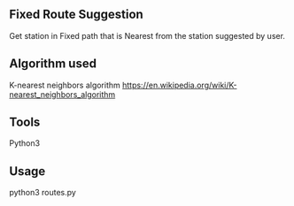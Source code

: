 ## Fixed Route Suggestion
Get station in Fixed path that is Nearest from the station suggested by user.

## Algorithm used
K-nearest neighbors algorithm 
https://en.wikipedia.org/wiki/K-nearest_neighbors_algorithm


## Tools
Python3

## Usage 

python3 routes.py